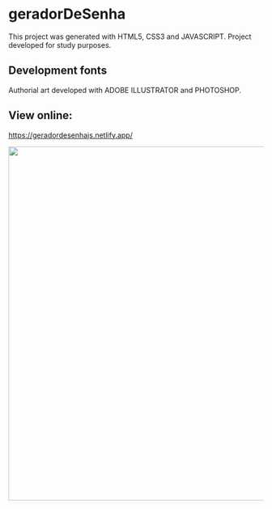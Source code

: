 # geradorDeSenha

This project was generated with HTML5, CSS3 and JAVASCRIPT.
Project developed for study purposes.

## Development fonts

Authorial art developed with ADOBE ILLUSTRATOR and PHOTOSHOP.

## View online:

https://geradordesenhajs.netlify.app/

 
<div align="center">
<img src="https://user-images.githubusercontent.com/29787356/176184013-df599226-5d93-4bc2-83b0-ed39585f7a54.png" width="700px" />
</div>

